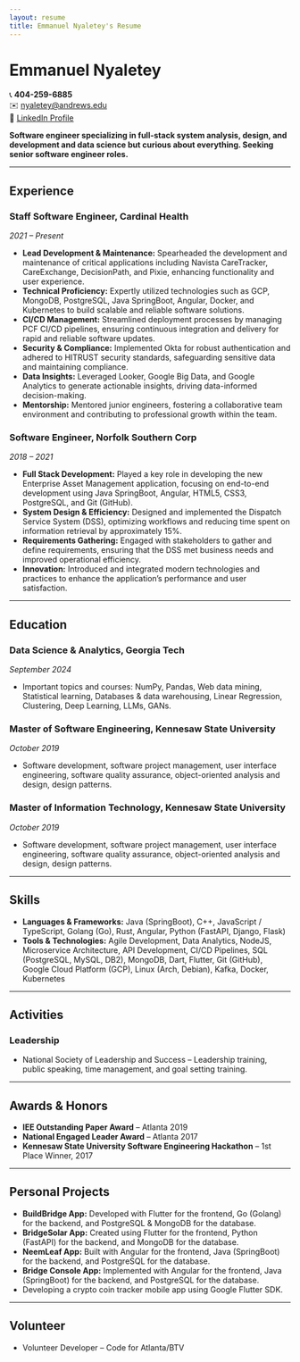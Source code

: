 ```yaml
---
layout: resume
title: Emmanuel Nyaletey's Resume
---
```


# Emmanuel Nyaletey

📞 **404-259-6885**  
✉️ [nyaletey@andrews.edu](mailto:nyaletey@andrews.edu)  
🔗 [LinkedIn Profile](http://linkedin.com/in/emmanuel-nyaletey-b3bb3b16a)  

**Software engineer specializing in full-stack system analysis, design, and development and data science but curious about everything. Seeking senior software engineer roles.**

---

## Experience

### Staff Software Engineer, Cardinal Health
*2021 – Present*

- **Lead Development & Maintenance:** Spearheaded the development and maintenance of critical applications including Navista CareTracker, CareExchange, DecisionPath, and Pixie, enhancing functionality and user experience.
- **Technical Proficiency:** Expertly utilized technologies such as GCP, MongoDB, PostgreSQL, Java SpringBoot, Angular, Docker, and Kubernetes to build scalable and reliable software solutions.
- **CI/CD Management:** Streamlined deployment processes by managing PCF CI/CD pipelines, ensuring continuous integration and delivery for rapid and reliable software updates.
- **Security & Compliance:** Implemented Okta for robust authentication and adhered to HITRUST security standards, safeguarding sensitive data and maintaining compliance.
- **Data Insights:** Leveraged Looker, Google Big Data, and Google Analytics to generate actionable insights, driving data-informed decision-making.
- **Mentorship:** Mentored junior engineers, fostering a collaborative team environment and contributing to professional growth within the team.

### Software Engineer, Norfolk Southern Corp
*2018 – 2021*

- **Full Stack Development:** Played a key role in developing the new Enterprise Asset Management application, focusing on end-to-end development using Java SpringBoot, Angular, HTML5, CSS3, PostgreSQL, and Git (GitHub).
- **System Design & Efficiency:** Designed and implemented the Dispatch Service System (DSS), optimizing workflows and reducing time spent on information retrieval by approximately 15%.
- **Requirements Gathering:** Engaged with stakeholders to gather and define requirements, ensuring that the DSS met business needs and improved operational efficiency.
- **Innovation:** Introduced and integrated modern technologies and practices to enhance the application’s performance and user satisfaction.

---

## Education

### Data Science & Analytics, Georgia Tech
*September 2024*

- Important topics and courses: NumPy, Pandas, Web data mining, Statistical learning, Databases & data warehousing, Linear Regression, Clustering, Deep Learning, LLMs, GANs.

### Master of Software Engineering, Kennesaw State University
*October 2019*

- Software development, software project management, user interface engineering, software quality assurance, object-oriented analysis and design, design patterns.

### Master of Information Technology, Kennesaw State University
*October 2019*

- Software development, software project management, user interface engineering, software quality assurance, object-oriented analysis and design, design patterns.

---

## Skills

- **Languages & Frameworks:** Java (SpringBoot), C++, JavaScript / TypeScript, Golang (Go), Rust, Angular, Python (FastAPI, Django, Flask)
- **Tools & Technologies:** Agile Development, Data Analytics, NodeJS, Microservice Architecture, API Development, CI/CD Pipelines, SQL (PostgreSQL, MySQL, DB2), MongoDB, Dart, Flutter, Git (GitHub), Google Cloud Platform (GCP), Linux (Arch, Debian), Kafka, Docker, Kubernetes

---

## Activities

### Leadership
- National Society of Leadership and Success – Leadership training, public speaking, time management, and goal setting training.

---

## Awards & Honors

- **IEE Outstanding Paper Award** – Atlanta 2019
- **National Engaged Leader Award** – Atlanta 2017
- **Kennesaw State University Software Engineering Hackathon** – 1st Place Winner, 2017

---

## Personal Projects

- **BuildBridge App:** Developed with Flutter for the frontend, Go (Golang) for the backend, and PostgreSQL & MongoDB for the database.
- **BridgeSolar App:** Created using Flutter for the frontend, Python (FastAPI) for the backend, and MongoDB for the database.
- **NeemLeaf App:** Built with Angular for the frontend, Java (SpringBoot) for the backend, and PostgreSQL for the database.
- **Bridge Console App:** Implemented with Angular for the frontend, Java (SpringBoot) for the backend, and PostgreSQL for the database.
- Developing a crypto coin tracker mobile app using Google Flutter SDK.

---

## Volunteer

- Volunteer Developer – Code for Atlanta/BTV
